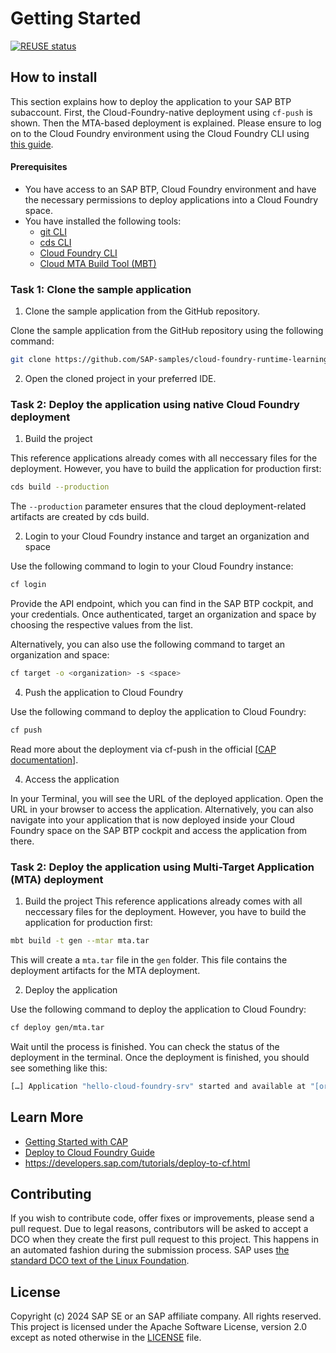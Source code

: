 # Getting Started
[![REUSE status](https://api.reuse.software/badge/github.com/SAP-samples/cloud-foundry-runtime-learning-journey)](https://api.reuse.software/info/github.com/SAP-samples/cloud-foundry-runtime-learning-journey)

## How to install

This section explains how to deploy the application to your SAP BTP subaccount.
First, the Cloud-Foundry-native deployment using `cf-push` is shown. Then the MTA-based deployment is explained. Please ensure to log on to the Cloud Foundry environment using the Cloud Foundry CLI using [this guide](https://help.sap.com/docs/btp/sap-business-technology-platform/log-on-to-cloud-foundry-environment-using-cloud-foundry-command-line-interface).

#### Prerequisites

- You have access to an SAP BTP, Cloud Foundry environment and have the necessary permissions to deploy applications into a Cloud Foundry space.
- You have installed the following tools:
  -  [git CLI](https://git-scm.com/downloads)
  -  [cds CLI](https://cap.cloud.sap/docs/tools/cds-cli)
  -  [Cloud Foundry CLI](https://docs.cloudfoundry.org/cf-cli/)
  -  [Cloud MTA Build Tool (MBT)](https://sap.github.io/cloud-mta-build-tool/)


### Task 1: Clone the sample application

1. Clone the sample application from the GitHub repository.

Clone the sample application from the GitHub repository using the following command:

```bash
git clone https://github.com/SAP-samples/cloud-foundry-runtime-learning-journey
```

2. Open the cloned project in your preferred IDE.

### Task 2: Deploy the application using native Cloud Foundry deployment

1. Build the project

This reference applications already comes with all neccessary files for the deployment. However, you have to build the application for production first:

```bash
cds build --production
```

The `--production` parameter ensures that the cloud deployment-related artifacts are created by cds build.

2. Login to your Cloud Foundry instance and target an organization and space

Use the following command to login to your Cloud Foundry instance:

```bash
cf login
```

Provide the API endpoint, which you can find in the SAP BTP cockpit, and your credentials. Once authenticated, target an organization and space by choosing the respective values from the list. 

Alternatively, you can also use the following command to target an organization and space:

```bash
cf target -o <organization> -s <space>
```

4. Push the application to Cloud Foundry

Use the following command to deploy the application to Cloud Foundry:

```bash
cf push
```

Read more about the deployment via cf-push in the official [[CAP documentation](https://cap.cloud.sap/docs/guides/deployment/to-cf#deploy-using-cf-push)].

4. Access the application

In your Terminal, you will see the URL of the deployed application. Open the URL in your browser to access the application.
Alternatively, you can also navigate into your application that is now deployed inside your Cloud Foundry space on the SAP BTP cockpit and access the application from there.

### Task 2: Deploy the application using Multi-Target Application (MTA) deployment

1. Build the project
This reference applications already comes with all neccessary files for the deployment. However, you have to build the application for production first:

```bash
mbt build -t gen --mtar mta.tar
```

This will create a `mta.tar` file in the `gen` folder. This file contains the deployment artifacts for the MTA deployment.

2. Deploy the application

Use the following command to deploy the application to Cloud Foundry:

```bash
cf deploy gen/mta.tar
```

Wait until the process is finished. You can check the status of the deployment in the terminal. Once the deployment is finished, you should see something like this:

```bash
[…] Application "hello-cloud-foundry-srv" started and available at "[org]-[space]-hello-cloud-foundry-srv.landscape-domain.com" […]
```

## Learn More

- [Getting Started with CAP](https://cap.cloud.sap/docs/get-started/)
- [Deploy to Cloud Foundry Guide](https://cap.cloud.sap/docs/guides/deployment/to-cf)
- https://developers.sap.com/tutorials/deploy-to-cf.html

## Contributing

If you wish to contribute code, offer fixes or improvements, please send a pull request. Due to legal reasons, contributors will be asked to accept a DCO when they create the first pull request to this project. This happens in an automated fashion during the submission process. SAP uses [the standard DCO text of the Linux Foundation](https://developercertificate.org/).

## License

Copyright (c) 2024 SAP SE or an SAP affiliate company. All rights reserved. This project is licensed under the Apache Software License, version 2.0 except as noted otherwise in the [LICENSE](LICENSE) file.

